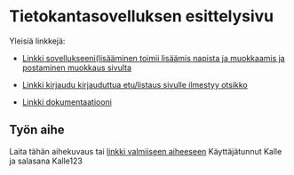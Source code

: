 # Tietokantasovelluksen esittelysivu

Yleisiä linkkejä:

* [Linkki sovellukseeni(lisääminen toimii lisäämis napista ja muokkaamis ja postaminen muokkaus sivulta](http://tierahir.users.cs.helsinki.fi/titolabra2/) 
* [Linkki kirjaudu kirjauduttua etu/listaus sivulle ilmestyy otsikko](http://tierahir.users.cs.helsinki.fi/titolabra2/login)

* [Linkki dokumentaatiooni](https://github.com/teiran/Tsoha-Bootstrap/blob/master/doc/Documentaatio.pdf)

## Työn aihe

Laita tähän aihekuvaus tai [linkki valmiiseen aiheeseen](http://advancedkittenry.github.io/suunnittelu_ja_tyoymparisto/aiheet/Pokemon-kanta.html)
Käyttäjätunnut Kalle ja salasana Kalle123
